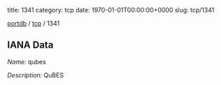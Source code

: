 title: 1341
category: tcp
date: 1970-01-01T00:00:00+0000
slug: tcp/1341

[portdb](/) / [tcp](/category/tcp.html) / 1341


## IANA Data

_Name:_ qubes

_Description:_ QuBES

